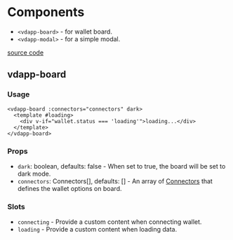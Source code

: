 # Components

- `<vdapp-board>` - for wallet board.
- `<vdapp-modal>` - for a simple modal.

[source code](https://github.com/chnejohnson/vue-dapp/tree/main/src/components)

## vdapp-board

### Usage
```vue
<vdapp-board :connectors="connectors" dark>
  <template #loading>
    <div v-if="wallet.status === 'loading'">loading...</div>
  </template>
</vdapp-board>
```

### Props

- `dark`: boolean, defaults: false - When set to true, the board will be set to dark mode.
- `connectors`: Connectors[], defaults: [] - An array of [Connectors](/api/connectors.html) that defines the wallet options on board.

### Slots

- `connecting` - Provide a custom content when connecting wallet.
- `loading` - Provide a custom content when loading data.
